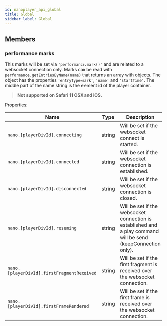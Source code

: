 ```yaml
---
id: nanoplayer_api_global
title: Global
sidebar_label: Global
---
```

## Members

### performance marks

This marks will be set via `'performance.mark()'` and are related to a websocket connection only. Marks can be read with `performance.getEntriesByName(name)` that returns an array with objects. The object has the properties `'entryType=mark'`, `'name'` and `'startTime'`. The middle part of the name string is the element id of the player container. 

>**Not supported on Safari 11 OSX and iOS.**



Properties:

| Name                                       | Type   | Description                                                  |
| ------------------------------------------ | ------ | ------------------------------------------------------------ |
| `nano.[playerDivId].connecting`            | string | Will be set if the websocket connect is started.             |
| `nano.[playerDivId].connected`             | string | Will be set if the websocket connection is established.      |
| `nano.[playerDivId].disconnected`          | string | Will be set if the websocket connection is closed.           |
| `nano.[playerDivId].resuming`              | string | Will be set if the websocket connection is established and a play command will be send (keepConnection only). |
| `nano.[playerDivId].firstFragmentReceived` | string | Will be set if the first fragment is received over the websocket connection. |
| `nano.[playerDivId].firstFrameRendered`    | string | Will be set if the first frame is received over the websocket connection. |

